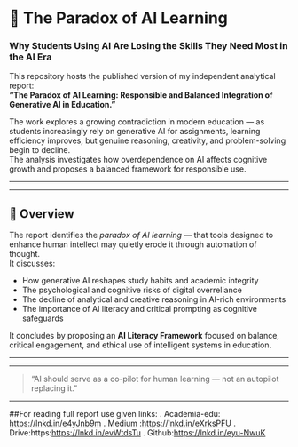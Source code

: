 # 🧠 The Paradox of AI Learning  
### Why Students Using AI Are Losing the Skills They Need Most in the AI Era

This repository hosts the published version of my independent analytical report:  
**“The Paradox of AI Learning: Responsible and Balanced Integration of Generative AI in Education.”**

The work explores a growing contradiction in modern education — as students increasingly rely on generative AI for assignments, learning efficiency improves, but genuine reasoning, creativity, and problem-solving begin to decline.  
The analysis investigates how overdependence on AI affects cognitive growth and proposes a balanced framework for responsible use.

---

---

## 📘 Overview

The report identifies the *paradox of AI learning* — that tools designed to enhance human intellect may quietly erode it through automation of thought.  
It discusses:
- How generative AI reshapes study habits and academic integrity  
- The psychological and cognitive risks of digital overreliance  
- The decline of analytical and creative reasoning in AI-rich environments  
- The importance of AI literacy and critical prompting as cognitive safeguards  

It concludes by proposing an **AI Literacy Framework** focused on balance, critical engagement, and ethical use of intelligent systems in education.

---


---


> “AI should serve as a co-pilot for human learning — not an autopilot replacing it.”


----
##For reading full report use given links:
. Academia-edu: https://lnkd.in/e4yJnb9m
. Medium :https://lnkd.in/eXrksPFU
. Drive:https:https://lnkd.in/evWtdsTu
. Github:https://lnkd.in/eyu-NwuK
